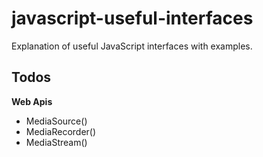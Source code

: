 
# javascript-useful-interfaces
Explanation of useful JavaScript interfaces with examples.

## Todos
**Web Apis**

 - MediaSource()
 - MediaRecorder()
 - MediaStream()
